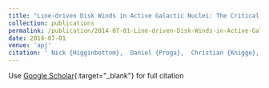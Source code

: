 ```yaml
---
title: "Line-driven Disk Winds in Active Galactic Nuclei: The Critical Importance of Ionization and Radiative Transfer"
collection: publications
permalink: /publication/2014-07-01-Line-driven-Disk-Winds-in-Active-Galactic-Nuclei-The-Critical-Importance-of-Ionization-and-Radiative-Transfer
date: 2014-07-01
venue: 'apj'
citation: ' Nick {Higginbottom},  Daniel {Proga},  Christian {Knigge},  Knox {Long},  James {Matthews},  Stuart {Sim}, &quot;Line-driven Disk Winds in Active Galactic Nuclei: The Critical Importance of Ionization and Radiative Transfer.&quot; apj, 2014.'
---
```

Use [Google Scholar](https://scholar.google.com/scholar?q=Line+driven+Disk+Winds+in+Active+Galactic+Nuclei:+The+Critical+Importance+of+Ionization+and+Radiative+Transfer){:target="_blank"} for full citation